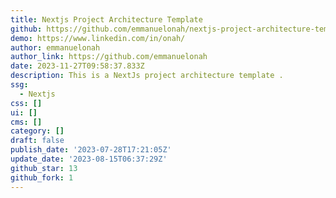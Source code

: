 ```yaml
---
title: Nextjs Project Architecture Template
github: https://github.com/emmanuelonah/nextjs-project-architecture-template
demo: https://www.linkedin.com/in/onah/
author: emmanuelonah
author_link: https://github.com/emmanuelonah
date: 2023-11-27T09:58:37.833Z
description: This is a NextJs project architecture template .
ssg:
  - Nextjs
css: []
ui: []
cms: []
category: []
draft: false
publish_date: '2023-07-28T17:21:05Z'
update_date: '2023-08-15T06:37:29Z'
github_star: 13
github_fork: 1
---
```

